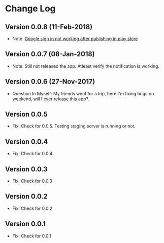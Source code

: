 Change Log
==========
Version 0.0.8 (11-Feb-2018)
-------------
* Note: [Google sign in not working after publishing in play store](https://stackoverflow.com/questions/39318370/google-sign-in-not-working-after-publishing-in-play-store)
 

Version 0.0.7 (08-Jan-2018)
-------------
* Note: Still not released the app. Atleast verify the notification is working.

Version 0.0.6 (27-Nov-2017)
-------------

 * Question to Myself: My friends went for a trip, here I'm fixing bugs on weekend, will I ever release this app?.

Version 0.0.5
-------------

 * Fix: Check for 0.0.5. Testing staging server is running or not.

Version 0.0.4
-------------

 * Fix: Check for 0.0.4

Version 0.0.3 
-------------

 * Fix: Check for 0.0.3

Version 0.0.2 
-------------

 * Fix: Check for 0.0.2


Version 0.0.1 
-------------

 * Fix: Check for 0.0.1
